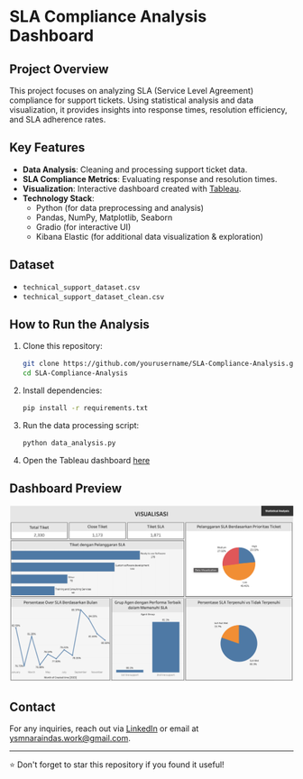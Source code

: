 # SLA Compliance Analysis Dashboard

## Project Overview
This project focuses on analyzing SLA (Service Level Agreement) compliance for support tickets. Using statistical analysis and data visualization, it provides insights into response times, resolution efficiency, and SLA adherence rates.

## Key Features
- **Data Analysis**: Cleaning and processing support ticket data.
- **SLA Compliance Metrics**: Evaluating response and resolution times.
- **Visualization**: Interactive dashboard created with [Tableau](https://public.tableau.com/app/profile/yasmine.setiadi/viz/SLAComplianceAnalysisDashboard/Dashboard1#1).
- **Technology Stack**:
  - Python (for data preprocessing and analysis)
  - Pandas, NumPy, Matplotlib, Seaborn
  - Gradio (for interactive UI)
  - Kibana Elastic (for additional data visualization & exploration)

## Dataset
- `technical_support_dataset.csv`
- `technical_support_dataset_clean.csv`

## How to Run the Analysis
1. Clone this repository:
   ```bash
   git clone https://github.com/yourusername/SLA-Compliance-Analysis.git
   cd SLA-Compliance-Analysis
   ```
2. Install dependencies:
   ```bash
   pip install -r requirements.txt
   ```
3. Run the data processing script:
   ```bash
   python data_analysis.py
   ```
4. Open the Tableau dashboard [here](https://public.tableau.com/app/profile/yasmine.setiadi/viz/SLAComplianceAnalysisDashboard/Dashboard1#1)

## Dashboard Preview
![Tableau Dashboard](tableauscreenshot.png)

## Contact
For any inquiries, reach out via [LinkedIn](https://www.linkedin.com/in/yasminenaraindas-setiadi/) or email at ysmnaraindas.work@gmail.com.

---
⭐ Don't forget to star this repository if you found it useful!


